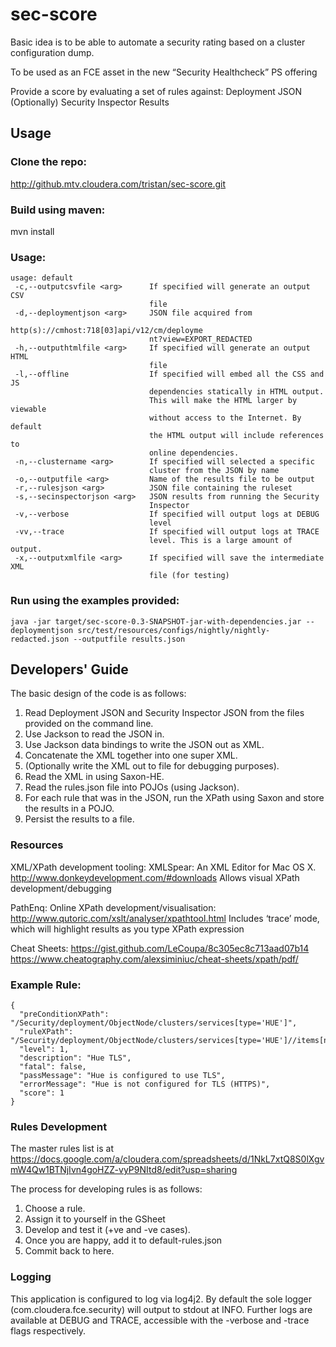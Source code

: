 # sec-score

Basic idea is to be able to automate a security rating based on a cluster configuration dump.

To be used as an FCE asset in the new “Security Healthcheck” PS offering

Provide a score by evaluating a set of rules against:
Deployment JSON
(Optionally) Security Inspector Results

## Usage

### Clone the repo:
http://github.mtv.cloudera.com/tristan/sec-score.git

### Build using maven:
mvn install

### Usage:
    usage: default
     -c,--outputcsvfile <arg>      If specified will generate an output CSV
                                   file
     -d,--deploymentjson <arg>     JSON file acquired from
                                   http(s)://cmhost:718[03]api/v12/cm/deployme
                                   nt?view=EXPORT_REDACTED
     -h,--outputhtmlfile <arg>     If specified will generate an output HTML
                                   file
     -l,--offline                  If specified will embed all the CSS and JS
                                   dependencies statically in HTML output.
                                   This will make the HTML larger by viewable
                                   without access to the Internet. By default
                                   the HTML output will include references to
                                   online dependencies.
     -n,--clustername <arg>        If specified will selected a specific
                                   cluster from the JSON by name
     -o,--outputfile <arg>         Name of the results file to be output
     -r,--rulesjson <arg>          JSON file containing the ruleset
     -s,--secinspectorjson <arg>   JSON results from running the Security
                                   Inspector
     -v,--verbose                  If specified will output logs at DEBUG
                                   level
     -vv,--trace                   If specified will output logs at TRACE
                                   level. This is a large amount of output.
     -x,--outputxmlfile <arg>      If specified will save the intermediate XML
                                   file (for testing)


### Run using the examples provided:
    java -jar target/sec-score-0.3-SNAPSHOT-jar-with-dependencies.jar --deploymentjson src/test/resources/configs/nightly/nightly-redacted.json --outputfile results.json

## Developers' Guide
The basic design of the code is as follows:
  1. Read Deployment JSON and Security Inspector JSON from the files provided on the command line.
  2. Use Jackson to read the JSON in.
  3. Use Jackson data bindings to write the JSON out as XML.
  4. Concatenate the XML together into one super XML.
  5. (Optionally write the XML out to file for debugging purposes).
  6. Read the XML in using Saxon-HE.
  7. Read the rules.json file into POJOs (using Jackson).
  8. For each rule that was in the JSON, run the XPath using Saxon and store the results in a POJO.
  9. Persist the results to a file.

### Resources
XML/XPath development tooling:
XMLSpear: An XML Editor for Mac OS X.
http://www.donkeydevelopment.com/#downloads
Allows visual XPath development/debugging

PathEnq: Online XPath development/visualisation:
http://www.qutoric.com/xslt/analyser/xpathtool.html
Includes ‘trace’ mode, which will highlight results as you type XPath expression

Cheat Sheets: 
https://gist.github.com/LeCoupa/8c305ec8c713aad07b14 
https://www.cheatography.com/alexsiminiuc/cheat-sheets/xpath/pdf/ 

### Example Rule:
    {
      "preConditionXPath": "/Security/deployment/ObjectNode/clusters/services[type='HUE']",
      "ruleXPath": "/Security/deployment/ObjectNode/clusters/services[type='HUE']//items[name='ssl_enable']/value='true'",
      "level": 1,
      "description": "Hue TLS",
      "fatal": false,
      "passMessage": "Hue is configured to use TLS",
      "errorMessage": "Hue is not configured for TLS (HTTPS)",
      "score": 1
    }

### Rules Development
The master rules list is at https://docs.google.com/a/cloudera.com/spreadsheets/d/1NkL7xtQ8S0lXgvmW4Qw1BTNjIvn4goHZZ-vyP9NItd8/edit?usp=sharing

The process for developing rules is as follows:
  1. Choose a rule.
  2. Assign it to yourself in the GSheet
  3. Develop and test it (+ve and -ve cases).
  4. Once you are happy, add it to default-rules.json
  5. Commit back to here.
  
### Logging
This application is configured to log via log4j2. By default the sole logger (com.cloudera.fce.security) will output to stdout at INFO. Further logs are available at DEBUG and TRACE, accessible with the -verbose and -trace flags respectively.
